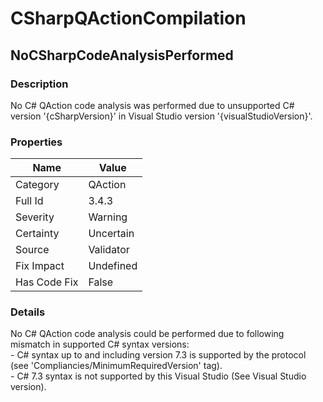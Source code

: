 ﻿---  
uid: Validator_3_4_3  
---

# CSharpQActionCompilation

## NoCSharpCodeAnalysisPerformed

### Description

No C\# QAction code analysis was performed due to unsupported C\# version '{cSharpVersion}' in Visual Studio version '{visualStudioVersion}'.

### Properties

| Name         | Value     |
| ------------ | --------- |
| Category     | QAction   |
| Full Id      | 3.4.3     |
| Severity     | Warning   |
| Certainty    | Uncertain |
| Source       | Validator |
| Fix Impact   | Undefined |
| Has Code Fix | False     |

### Details

No C\# QAction code analysis could be performed due to following mismatch in supported C\# syntax versions:  
\- C\# syntax up to and including version 7.3 is supported by the protocol (see 'Compliancies\/MinimumRequiredVersion' tag).  
\- C\# 7.3 syntax is not supported by this Visual Studio (See Visual Studio version).
